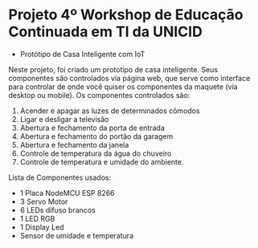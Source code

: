 # Projeto 4º Workshop de Educação Continuada em TI da UNICID

* Protótipo de Casa Inteligente com IoT

Neste projeto, foi criado um prototipo de casa inteligente. Seus componentes são controlados via página web, que serve como interface para controlar de onde você quiser os componentes da maquete (via desktop ou mobile). Os componentes controlados são: 

1. Acender e apagar as luzes de determinados cômodos
2. Ligar e desligar a televisão 
3. Abertura e fechamento da porta de entrada
3. Abertura e fechamento do portão da garagem
4. Abertura e fechamento da janela
5. Controle de temperatura da água do chuveiro 
6. Controle de temperatura e umidade do ambiente. 

Lista de Componentes usados:
* 1 Placa NodeMCU ESP 8266
* 3 Servo Motor
* 6 LEDs difuso brancos
* 1 LED RGB
* 1 Display Led
* Sensor de umidade e temperatura
